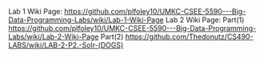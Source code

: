 Lab 1 Wiki Page: https://github.com/plfoley10/UMKC-CSEE-5590---Big-Data-Programming-Labs/wiki/Lab-1-Wiki-Page
Lab 2 Wiki Page:
  Part(1) https://github.com/plfoley10/UMKC-CSEE-5590---Big-Data-Programming-Labs/wiki/Lab-2-Wiki-Page
  Part(2) https://github.com/Thedonutz/CS490-LABS/wiki/LAB-2-P2.-Solr-(DOGS)
